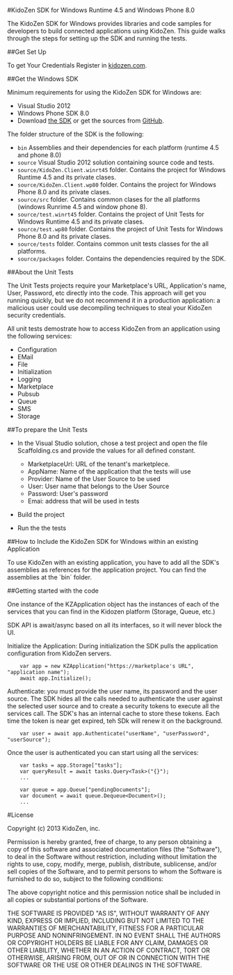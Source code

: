 #KidoZen SDK for Windows Runtime 4.5 and Windows Phone 8.0

The KidoZen SDK for Windows provides libraries and code samples for developers to build connected applications using KidoZen. This guide walks through the steps for setting up the SDK and running the tests.

##Get Set Up

To get Your Credentials Register in [kidozen.com](http://kidozen.com).

##Get the Windows SDK

Minimum requirements for using the KidoZen SDK for Windows are:

- Visual Studio 2012
- Windows Phone SDK 8.0
- Download [the SDK](http://www.kidozen.com/winsdk/kido-win.zip) or get the sources from [GitHub](https://github.com/kidozen/kido-win). 

The folder structure of the SDK is the following:

- `bin` Assemblies and their dependencies for each platform (runtime 4.5 and phone 8.0)
- `source` Visual Studio 2012 solution containing source code and tests.
- `source/KidoZen.Client.winrt45` folder. Contains the project for Windows Runtime 4.5 and its private clases.
- `source/KidoZen.Client.wp80` folder. Contains the project for Windows Phone 8.0 and its private clases.
- `source/src` folder. Contains common clases for the all platforms (windows Runrime 4.5 and window phone 8).
- `source/test.winrt45` folder. Contains the project of Unit Tests for Windows Runtime 4.5 and its private clases.
- `source/test.wp80` folder. Contains the project of Unit Tests for Windows Phone 8.0 and its private clases.
- `source/tests` folder. Contains common unit tests classes for the all platforms.
- `source/packages` folder. Contains the dependencies required by the SDK. 

##About the Unit Tests

The Unit Tests projects require your Marketplace's URL, Application's name, User, Password, etc directly into the code. This approach will get you running quickly, but we do not recommend it in a production application: a malicious user could use decompiling techniques to steal your KidoZen security credentials.

All unit tests demostrate how to access KidoZen from an application using the following services:

- Configuration
- EMail
- File
- Initialization
- Logging
- Marketplace
- Pubsub
- Queue
- SMS
- Storage

##To prepare the Unit Tests

- In the Visual Studio solution, chose a test project and open the file Scaffolding.cs and provide the values for all defined constant.
	- MarketplaceUrl: URL of the tenant's marketplece.
	- AppName: Name of the application that the tests will use
	- Provider: Name of the User Source to be used
	- User: User name that belongs to the User Source
	- Password: User's password
	- Emai: address that will be used in tests

- Build the project

- Run the the tests

##How to Include the KidoZen SDK for Windows within an existing Application

To use KidoZen with an existing application, you have to add all the SDK's assemblies as references for the application project. You can find the assemblies at the ´bin´ folder.

##Getting started with the code

One instance of the KZApplication object has the instances of each of the services that you can find in the Kidozen platform (Storage, Queue, etc.) 

SDK API is await/async based on all its interfaces, so it will never block the UI.

Initialize the Application: During initialization the SDK pulls the application configuration from KidoZen servers.

		var app = new KZApplication("https://marketplace's URL", "application name");
		await app.Initialize();

Authenticate: you must provide the user name, its password and the user source. The SDK hides all the calls needed to authenticate the user against the selected user source and to create a security tokens to execute all the services call. The SDK's has an internal cache to store these tokens. Each time the token is near get expired, teh SDk will renew it on the background.

		var user = await app.Authenticate("userName", "userPassword", "userSource");

Once the user is authenticated you can start using all the services:

		var tasks = app.Storage["tasks"];
		var queryResult = await tasks.Query<Task>("{}");
		...

		var queue = app.Queue["pendingDocuments"];
		var document = await queue.Dequeue<Document>();
		...

#License 

Copyright (c) 2013 KidoZen, inc.

Permission is hereby granted, free of charge, to any person obtaining a copy
of this software and associated documentation files (the "Software"), to deal
in the Software without restriction, including without limitation the rights
to use, copy, modify, merge, publish, distribute, sublicense, and/or sell
copies of the Software, and to permit persons to whom the Software is
furnished to do so, subject to the following conditions:

The above copyright notice and this permission notice shall be included in
all copies or substantial portions of the Software.

THE SOFTWARE IS PROVIDED "AS IS", WITHOUT WARRANTY OF ANY KIND, EXPRESS OR
IMPLIED, INCLUDING BUT NOT LIMITED TO THE WARRANTIES OF MERCHANTABILITY,
FITNESS FOR A PARTICULAR PURPOSE AND NONINFRINGEMENT. IN NO EVENT SHALL THE
AUTHORS OR COPYRIGHT HOLDERS BE LIABLE FOR ANY CLAIM, DAMAGES OR OTHER
LIABILITY, WHETHER IN AN ACTION OF CONTRACT, TORT OR OTHERWISE, ARISING FROM,
OUT OF OR IN CONNECTION WITH THE SOFTWARE OR THE USE OR OTHER DEALINGS IN
THE SOFTWARE.
